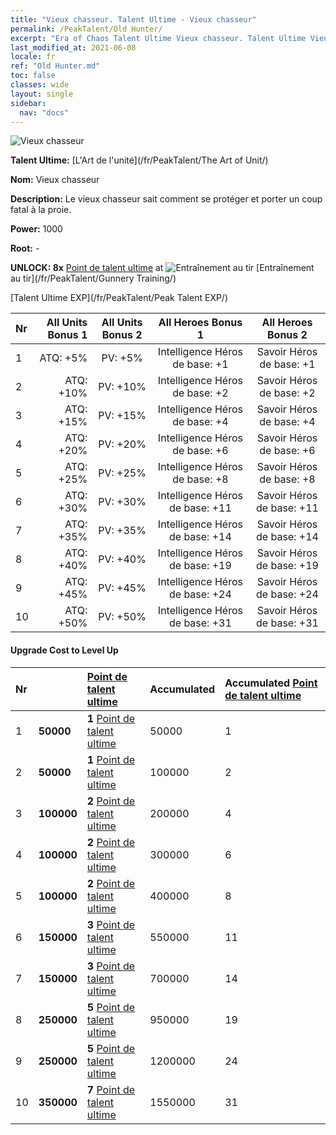 ```yaml
---
title: "Vieux chasseur. Talent Ultime - Vieux chasseur"
permalink: /PeakTalent/Old Hunter/
excerpt: "Era of Chaos Talent Ultime Vieux chasseur. Talent Ultime Vieux chasseur. Vieux chasseur"
last_modified_at: 2021-06-08
locale: fr
ref: "Old Hunter.md"
toc: false
classes: wide
layout: single
sidebar:
  nav: "docs"
---
```


  ![Vieux chasseur](/images/pt/talent_2010.png)

  **Talent Ultime:** [L'Art de l'unité](/fr/PeakTalent/The Art of Unit/)

  **Nom:** Vieux chasseur

  **Description:** Le vieux chasseur sait comment se protéger et porter un coup fatal à la proie.

  **Power:** 1000

  **Root:** -

  **UNLOCK: 8x** [Point de talent ultime](/ItemsFR/con_934/) at ![Entraînement au tir](/images/pt/talent_2008.png) [Entraînement au tir](/fr/PeakTalent/Gunnery Training/)

  [Talent Ultime EXP](/fr/PeakTalent/Peak Talent EXP/)

  | Nr | All Units Bonus 1 | All Units Bonus 2 | All Heroes Bonus 1 | All Heroes Bonus 2 |
  |:---|--------------:|:-------------:|:-------------:|:-------------:|
  | 1 | ATQ: +5% | PV: +5% | Intelligence Héros de base: +1 | Savoir Héros de base: +1 |
  | 2 | ATQ: +10% | PV: +10% | Intelligence Héros de base: +2 | Savoir Héros de base: +2 |
  | 3 | ATQ: +15% | PV: +15% | Intelligence Héros de base: +4 | Savoir Héros de base: +4 |
  | 4 | ATQ: +20% | PV: +20% | Intelligence Héros de base: +6 | Savoir Héros de base: +6 |
  | 5 | ATQ: +25% | PV: +25% | Intelligence Héros de base: +8 | Savoir Héros de base: +8 |
  | 6 | ATQ: +30% | PV: +30% | Intelligence Héros de base: +11 | Savoir Héros de base: +11 |
  | 7 | ATQ: +35% | PV: +35% | Intelligence Héros de base: +14 | Savoir Héros de base: +14 |
  | 8 | ATQ: +40% | PV: +40% | Intelligence Héros de base: +19 | Savoir Héros de base: +19 |
  | 9 | ATQ: +45% | PV: +45% | Intelligence Héros de base: +24 | Savoir Héros de base: +24 |
  | 10 | ATQ: +50% | PV: +50% | Intelligence Héros de base: +31 | Savoir Héros de base: +31 |


#### Upgrade Cost to Level Up

  | Nr | <i class="fas fa-coins"/> | [Point de talent ultime](/ItemsFR/con_934/) | Accumulated <i class="fas fa-coins"/> | Accumulated [Point de talent ultime](/ItemsFR/con_934/) |
  |:---|:--------------|:-------------|:-------------|:-------------|
  | 1 | **50000** | **1** [Point de talent ultime](/ItemsFR/con_934/) | 50000 | 1 |
  | 2 | **50000** | **1** [Point de talent ultime](/ItemsFR/con_934/) | 100000 | 2 |
  | 3 | **100000** | **2** [Point de talent ultime](/ItemsFR/con_934/) | 200000 | 4 |
  | 4 | **100000** | **2** [Point de talent ultime](/ItemsFR/con_934/) | 300000 | 6 |
  | 5 | **100000** | **2** [Point de talent ultime](/ItemsFR/con_934/) | 400000 | 8 |
  | 6 | **150000** | **3** [Point de talent ultime](/ItemsFR/con_934/) | 550000 | 11 |
  | 7 | **150000** | **3** [Point de talent ultime](/ItemsFR/con_934/) | 700000 | 14 |
  | 8 | **250000** | **5** [Point de talent ultime](/ItemsFR/con_934/) | 950000 | 19 |
  | 9 | **250000** | **5** [Point de talent ultime](/ItemsFR/con_934/) | 1200000 | 24 |
  | 10 | **350000** | **7** [Point de talent ultime](/ItemsFR/con_934/) | 1550000 | 31 |
